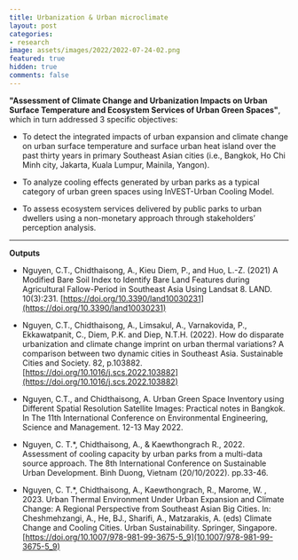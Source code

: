 ```yaml
---
title: Urbanization & Urban microclimate
layout: post
categories:
- research
image: assets/images/2022/2022-07-24-02.png
featured: true
hidden: true
comments: false
---
```


<b>"Assessment of Climate Change and Urbanization Impacts on Urban Surface Temperature and Ecosystem Services of Urban Green Spaces"</b>, which in turn addressed 3 specific objectives: 

* To detect the integrated impacts of urban expansion and climate change on urban surface temperature and surface urban heat island over the past thirty years in primary Southeast Asian cities (i.e., Bangkok, Ho Chi Minh city, Jakarta, Kuala Lumpur, Mainila, Yangon).

* To analyze cooling effects generated by urban parks as a typical category of urban green spaces using InVEST-Urban Cooling Model.

* To assess ecosystem services delivered by public parks to urban dwellers using a non-monetary approach through stakeholders’ perception analysis.


<hr>

<b> Outputs </b>

* Nguyen, C.T., Chidthaisong, A., Kieu Diem, P., and Huo, L.-Z. (2021) A Modified Bare Soil Index to Identify Bare Land Features during Agricultural Fallow-Period in Southeast Asia Using Landsat 8. LAND. 10(3):231. [https://doi.org/10.3390/land10030231](https://doi.org/10.3390/land10030231) 

* Nguyen, C.T., Chidthaisong, A., Limsakul, A., Varnakovida, P., Ekkawatpanit, C., Diem, P.K. and Diep, N.T.H. (2022). How do disparate urbanization and climate change imprint on urban thermal variations? A comparison between two dynamic cities in Southeast Asia. Sustainable Cities and Society. 82, p.103882. [https://doi.org/10.1016/j.scs.2022.103882](https://doi.org/10.1016/j.scs.2022.103882)

* Nguyen, C.T., and Chidthaisong, A. Urban Green Space Inventory using Different Spatial Resolution Satellite Images: Practical notes in Bangkok. In The 11th International Conference on Environmental Engineering, Science and Management. 12-13 May 2022. 

* Nguyen, C. T.*, Chidthaisong, A., & Kaewthongrach R., 2022. Assessment of cooling capacity by urban parks from a multi-data source approach. The 8th International Conference on Sustainable Urban Development. Binh Duong, Vietnam (20/10/2022). pp.33-46.

* Nguyen, C. T.*, Chidthaisong, A., Kaewthongrach, R., Marome, W. , 2023. Urban Thermal Environment Under Urban Expansion and Climate Change: A Regional Perspective from Southeast Asian Big Cities. In: Cheshmehzangi, A., He, BJ., Sharifi, A., Matzarakis, A. (eds) Climate Change and Cooling Cities. Urban Sustainability. Springer, Singapore. [https://doi.org/10.1007/978-981-99-3675-5_9](10.1007/978-981-99-3675-5_9)




